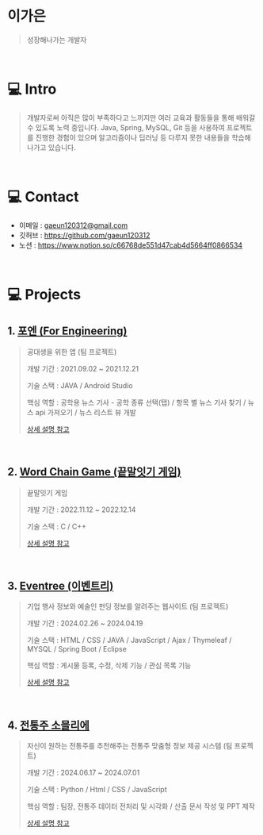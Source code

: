 # 이가은
> 성장해나가는 개발자
</br>

# 💻​ Intro 
> 개발자로써 아직은 많이 부족하다고 느끼지만 여러 교육과 활동들을 통해 배워갈 수 있도록 노력 중입니다. Java, Spring, MySQL, Git 등을 사용하여 프로젝트를 진행한 경험이 있으며 알고리즘이나 딥러닝 등 다루지 못한 내용들을 학습해 나가고 있습니다.

</br>

# 💻​ Contact
- 이메일 : gaeun120312@gmail.com
- 깃허브 : https://github.com/gaeun120312
- 노션 : https://www.notion.so/c66768de551d47cab4d5664ff0866534


</br>

# 💻​ Projects
## 1. [포엔 (For Engineering)](https://github.com/gaeun120312/Foren.git)
> 공대생을 위한 앱 (팀 프로젝트)
>
> 개발 기간 : 2021.09.02  ~ 2021.12.21
>
> 기술 스택 : JAVA / Android Studio
>
> 핵심 역할 : 공학용 뉴스 기사 - 공학 종류 선택(탭) / 항목 별 뉴스 기사 찾기 / 뉴스 api 가져오기 / 뉴스 리스트 뷰 개발
> 
> [상세 설명 참고](https://github.com/gaeun120312/Foren.git)

</br>

## 2. [Word Chain Game (끝말잇기 게임)](https://github.com/gaeun120312/Word_Chain_Game)
> 끝말잇기 게임 
>
> 개발 기간 : 2022.11.12 ~ 2022.12.14
>
> 기술 스택 : C / C++
>
> [상세 설명 참고](https://github.com/gaeun120312/Word_Chain_Game)

</br>

## 3. [Eventree (이벤트리)](https://github.com/gaeun120312/KD3_B_Project)
> 기업 행사 정보와 예술인 펀딩 정보를 알려주는 웹사이트 (팀 프로젝트)
> 
> 개발 기간 : 2024.02.26 ~ 2024.04.19
>
> 기술 스택 : HTML / CSS / JAVA / JavaScript / Ajax / Thymeleaf / MYSQL / Spring Boot / Eclipse
>
> 핵심 역할 : 게시물 등록, 수정, 삭제 기능 / 관심 목록 기능
> 
> [상세 설명 참고](https://github.com/gaeun120312/KD3_B_Project)

</br>

## 4. [전통주 소믈리에](https://github.com/gaeun120312/2nd_project)
> 자신이 원하는 전통주를 추천해주는 전통주 맞춤형 정보 제공 시스템 (팀 프로젝트)
> 
> 개발 기간 : 2024.06.17 ~ 2024.07.01
>
> 기술 스택 : Python / Html / CSS / JavaScript 
>
> 핵심 역할 : 팀장, 전통주 데이터 전처리 및 시각화 / 산출 문서 작성 및 PPT 제작
> 
> [상세 설명 참고](https://github.com/gaeun120312/2nd_project)

